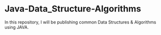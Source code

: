 # Java-Data_Structure-Algorithms
In this repository, I will be publishing common Data Structures &amp; Algorithms using JAVA.
